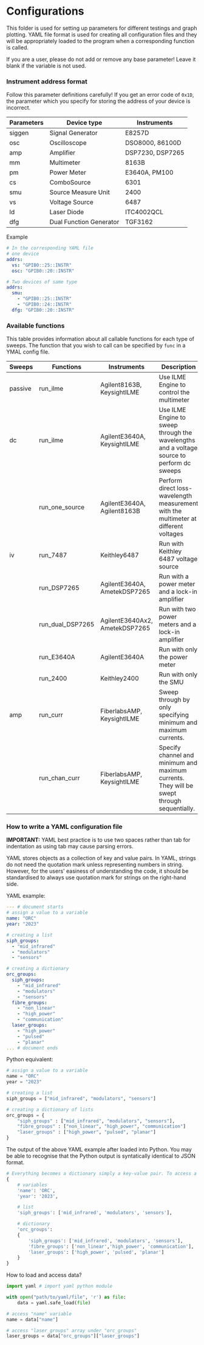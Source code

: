 # Configurations

This folder is used for setting up parameters for different testings and graph plotting. YAML file format is used for creating all configuration files and they will be appropriately loaded to the program when a corresponding function is called.

If you are a user, please do not add or remove any base parameter! Leave it blank if the variable is not used.

### Instrument address format

Follow this parameter definitions carefully! If you get an error code of `0x1D`, the parameter which you specify for storing the address of your device is incorrect.

| Parameters  | Device type         | Instruments       |
| ----------- | ------------------- | ----------------- |
| siggen | Signal Generator         | E8257D
| osc    | Oscilloscope             | DSO8000, 86100D
| amp    | Amplifier                | DSP7230, DSP7265
| mm     | Multimeter               | 8163B
| pm     | Power Meter              | E3640A, PM100
| cs     | ComboSource              | 6301
| smu    | Source Measure Unit      | 2400
| vs     | Voltage Source           | 6487
| ld     | Laser Diode              | ITC4002QCL
| dfg    | Dual Function Generator  | TGF3162

Example
```yaml
# In the corresponding YAML file
# one device
addrs:
  vs: "GPIB0::25::INSTR"
  osc: "GPIB0::20::INSTR"

# Two devices of same type
addrs:
  smu: 
    - "GPIB0::25::INSTR"
    - "GPIB0::24::INSTR"
  dfg: "GPIB0::20::INSTR"
```
### Available functions

This table provides information about all callable functions for each type of sweeps. The function that you wish to call can be specified by `func` in a YMAL config file.

| Sweeps      | Functions      | Instruments | Description |
| ----------- | -------------- | ----------- | ----------- |
| passive     | run_ilme       | Agilent8163B, KeysightILME | Use ILME Engine to control the multimeter |
| dc          | run_ilme       | AgilentE3640A, KeysightILME | Use ILME Engine to sweep through the wavelengths and a voltage source to perform dc sweeps|
|             | run_one_source | AgilentE3640A, Agilent8163B | Perform direct loss-wavelength measurement with the multimeter at different voltages |
| iv          | run_7487       | Keithley6487 | Run with Keithley 6487 voltage source |
|             | run_DSP7265    | AgilentE3640A, AmetekDSP7265 | Run with a power meter and a lock-in amplifier |
|             | run_dual_DSP7265 | AgilentE3640Ax2, AmetekDSP7265 | Run with two power meters and a lock-in amplifier
|             | run_E3640A | AgilentE3640A | Run with only the power meter |
|             | run_2400   | Keithley2400  | Run with only the SMU
| amp         | run_curr | FiberlabsAMP, KeysightILME | Sweep through by only specifying minimum and maximum currents. |
|             | run_chan_curr | FiberlabsAMP, KeysightILME | Specify channel and minimum and maximum currents. They will be swept through sequentially. |


### How to write a YAML configuration file
**IMPORTANT:** YAML best practice is to use two spaces rather than tab for indentation as using tab may cause parsing errors.

YAML stores objects as a collection of key and value pairs. In YAML, strings do not need the quotation mark unless representing numbers in string. However, for the users' easiness of understanding the code, it should be standardised to always use quotation mark for strings on the right-hand side.

YAML example:
```yaml
--- # document starts
# assign a value to a variable 
name: "ORC"
year: "2023"

# creating a list
siph_groups:
  - "mid_infrared"
  - "modulators"
  - "sensors"

# creating a dictionary
orc_groups:
  siph_groups: 
    - "mid_infrared"
    - "modulators"
    - "sensors"
  fibre_groups:
    - "non_linear"
    - "high_power"
    - "communication"
  laser_groups:
    - "high_power"
    - "pulsed"
    - "planar"
... # document ends
```

Python equivalent:
```python
# assign a value to a variable 
name = "ORC"
year = "2023"

# creating a list
siph_groups = ["mid_infrared", "modulators", "sensors"]

# creating a dictionary of lists
orc_groups = {
    "siph_groups" : ["mid_infrared", "modulators", "sensors"],
    "fibre_groups" : ["non_linear", "high_power", "communication"]
    "laser_groups" : ["high_power", "pulsed", "planar"]
}
```

The output of the above YAML example after loaded into Python. You may be able to recognise that the Python output is syntatically identical to JSON format.
```python
# Everything becomes a dictionary simply a key-value pair. To access a value, simply types in the correct key.
{
    # variables
    'name': 'ORC', 
    'year': '2023', 

    # list
    'siph_groups': ['mid_infrared', 'modulators', 'sensors'], 

    # dictionary
    'orc_groups': 
    {
        'siph_groups': ['mid_infrared', 'modulators', 'sensors'], 
        'fibre_groups': ['non_linear','high_power', 'communication'], 
        'laser_groups': ['high_power', 'pulsed', 'planar']
    }
}
```

How to load and access data?
```python
import yaml # import yaml python module

with open("path/to/yaml/file", 'r') as file:
    data = yaml.safe_load(file)

# access "name" variable
name = data["name"]

# access "laser_groups" array under "orc_groups"
laser_groups = data["orc_groups"]["laser_groups"]
```